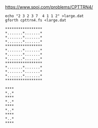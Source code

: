 https://www.spoj.com/problems/CPTTRN4/

    echo "2 3 2 3 7  4 1 1 2" >large.dat
    gforth cpttrn4.fs <large.dat

    *****************
    *.......*.......*
    *.......*.......*
    *.......*.......*
    *****************
    *.......*.......*
    *.......*.......*
    *.......*.......*
    *****************
    *.......*.......*
    *.......*.......*
    *.......*.......*
    *****************

    ****
    *..*
    ****
    *..*
    ****
    *..*
    ****
    *..*
    ****

